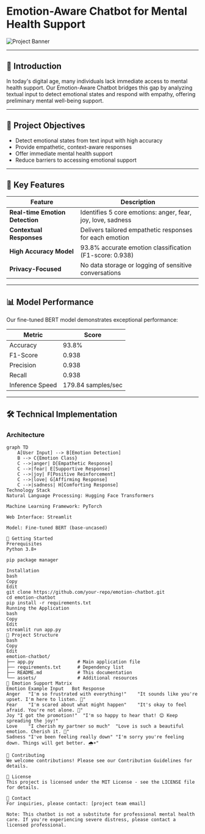 # Emotion-Aware Chatbot for Mental Health Support

![Project Banner](https://via.placeholder.com/800x300?text=Emotion-Aware+Chatbot+for+Mental+Health+Support)

---

## 🌟 Introduction

In today's digital age, many individuals lack immediate access to mental health support. Our Emotion-Aware Chatbot bridges this gap by analyzing textual input to detect emotional states and respond with empathy, offering preliminary mental well-being support.

---

## 🎯 Project Objectives

- Detect emotional states from text input with high accuracy
- Provide empathetic, context-aware responses
- Offer immediate mental health support
- Reduce barriers to accessing emotional support

---

## 🚀 Key Features

| Feature                    | Description                                         |
|----------------------------|-----------------------------------------------------|
| **Real-time Emotion Detection** | Identifies 5 core emotions: anger, fear, joy, love, sadness |
| **Contextual Responses**    | Delivers tailored empathetic responses for each emotion |
| **High Accuracy Model**     | 93.8% accurate emotion classification (F1-score: 0.938) |
| **Privacy-Focused**         | No data storage or logging of sensitive conversations |

---

## 📊 Model Performance

Our fine-tuned BERT model demonstrates exceptional performance:

| Metric        | Score    |
|---------------|----------|
| Accuracy      | 93.8%    |
| F1-Score      | 0.938    |
| Precision     | 0.938    |
| Recall        | 0.938    |
| Inference Speed | 179.84 samples/sec |

---

## 🛠️ Technical Implementation

### Architecture

```mermaid
graph TD
    A[User Input] --> B[Emotion Detection]
    B --> C{Emotion Class}
    C -->|anger| D[Empathetic Response]
    C -->|fear| E[Supportive Response]
    C -->|joy| F[Positive Reinforcement]
    C -->|love| G[Affirming Response]
    C -->|sadness| H[Comforting Response]
Technology Stack
Natural Language Processing: Hugging Face Transformers

Machine Learning Framework: PyTorch

Web Interface: Streamlit

Model: Fine-tuned BERT (base-uncased)

🏁 Getting Started
Prerequisites
Python 3.8+

pip package manager

Installation
bash
Copy
Edit
git clone https://github.com/your-repo/emotion-chatbot.git
cd emotion-chatbot
pip install -r requirements.txt
Running the Application
bash
Copy
Edit
streamlit run app.py
📂 Project Structure
bash
Copy
Edit
emotion-chatbot/
├── app.py                # Main application file
├── requirements.txt      # Dependency list
├── README.md             # This documentation
└── assets/               # Additional resources
🌈 Emotion Support Matrix
Emotion	Example Input	Bot Response
Anger	"I'm so frustrated with everything!"	"It sounds like you're upset. I'm here to listen. 🧘"
Fear	"I'm scared about what might happen"	"It's okay to feel afraid. You're not alone. 🤝"
Joy	"I got the promotion!"	"I'm so happy to hear that! 😊 Keep spreading the joy!"
Love	"I cherish my partner so much"	"Love is such a beautiful emotion. Cherish it. 💖"
Sadness	"I've been feeling really down"	"I'm sorry you're feeling down. Things will get better. 🌧️☀️"

🤝 Contributing
We welcome contributions! Please see our Contribution Guidelines for details.

📜 License
This project is licensed under the MIT License - see the LICENSE file for details.

📧 Contact
For inquiries, please contact: [project team email]

Note: This chatbot is not a substitute for professional mental health care. If you're experiencing severe distress, please contact a licensed professional.
